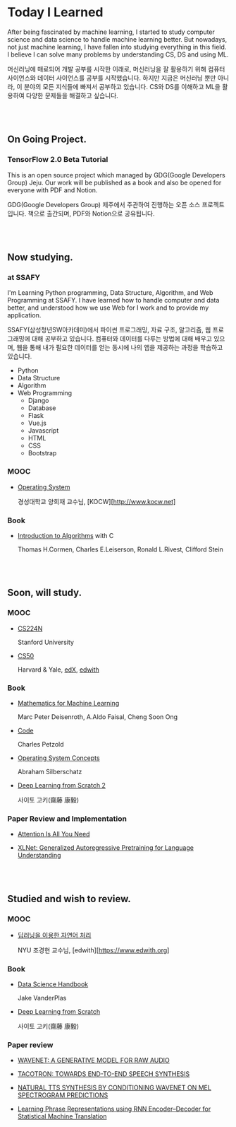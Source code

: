 # Today I Learned

After being fascinated by machine learning, I started to study computer science and data science to handle machine learning better. But nowadays, not just machine learning, I have fallen into studying everything in this field. I believe I can solve many problems by understanding CS, DS and using ML.

머신러닝에 매료되어 개발 공부를 시작한 이래로, 머신러닝을 잘 활용하기 위해 컴퓨터 사이언스와 데이터 사이언스를 공부를 시작했습니다. 하지만 지금은 머신러닝 뿐만 아니라, 이 분야의 모든 지식들에 빠져서 공부하고 있습니다. CS와 DS를 이해하고 ML을 활용하여 다양한 문제들을 해결하고 싶습니다.

<br>

<br>

## On Going Project.

### TensorFlow 2.0 Beta Tutorial

This is an open source project which managed by GDG(Google Developers Group) Jeju. Our work will be published as a book and also be opened for everyone with PDF and Notion.

GDG(Google Developers Group) 제주에서 주관하여 진행하는 오픈 소스 프로젝트입니다. 책으로 출간되며, PDF와 Notion으로 공유됩니다.

<br>

<br>

## Now studying.

### at SSAFY

I'm Learning Python programming, Data Structure, Algorithm, and Web Programming at SSAFY. I have learned how to handle computer and data better, and understood how we use Web for I work and to provide my application.

SSAFY(삼성청년SW아카데미)에서 파이썬 프로그래밍, 자료 구조, 알고리즘, 웹 프로그래밍에 대해 공부하고 있습니다. 컴퓨터와 데이터를 다루는 방법에 대해 배우고 있으며, 웹을 통해 내가 필요한 데이터를 얻는 동시에 나의 앱을 제공하는 과정을 학습하고 있습니다.

- Python
- Data Structure
- Algorithm
- Web Programming
  - Django
  - Database
  - Flask
  - Vue.js
  - Javascript
  - HTML
  - CSS
  - Bootstrap

### MOOC

- [Operating System](http://www.kocw.net/home/cview.do?cid=5c3c30382c7bbcf6)

  경성대학교 양희재 교수님, [KOCW][http://www.kocw.net]

### Book

- [Introduction to Algorithms](http://www.hanbit.co.kr/store/books/look.php?p_code=B9722727468) with C

  Thomas H.Cormen, Charles E.Leiserson, Ronald L.Rivest, Clifford Stein

<br><br>

## Soon, will study.

### MOOC

- [CS224N](https://www.youtube.com/watch?v=8rXD5-xhemo&list=PLoROMvodv4rOhcuXMZkNm7j3fVwBBY42z)

  Stanford University

- [CS50](https://www.edwith.org/cs50)

  Harvard & Yale, [edX](https://www.edx.org/), [edwith](https://www.edwith.org)

### Book

- [Mathematics for Machine Learning](https://mml-book.github.io/)

  Marc Peter Deisenroth, A.Aldo Faisal, Cheng Soon Ong

- [Code](http://www.charlespetzold.com/books/)

  Charles Petzold

- [Operating System Concepts](https://book.naver.com/bookdb/book_detail.nhn?bid=7218891)

  Abraham Silberschatz

- [Deep Learning from Scratch 2](http://www.hanbit.co.kr/store/books/look.php?p_code=B8950212853)

  사이토 고키(齋藤 康毅)

### Paper Review and Implementation

- [Attention Is All You Need](https://arxiv.org/pdf/1706.03762.pdf)

- [XLNet: Generalized Autoregressive Pretraining for Language Understanding](https://arxiv.org/pdf/1906.08237.pdf)

<br><br>

## Studied and wish to review.

### MOOC

- [딥러닝을 이용한 자연어 처리](https://www.edwith.org/deepnlp/joinLectures/17363)

  NYU 조경현 교수님, [edwith][https://www.edwith.org]

### Book

- [Data Science Handbook](https://jakevdp.github.io/PythonDataScienceHandbook/)

  Jake VanderPlas

- [Deep Learning from Scratch](http://www.hanbit.co.kr/media/community/review_view.html?hbr_idx=3595)

  사이토 고키(齋藤 康毅)

### Paper review

- [WAVENET: A GENERATIVE MODEL FOR RAW AUDIO](https://arxiv.org/pdf/1609.03499.pdf)

- [TACOTRON: TOWARDS END-TO-END SPEECH SYNTHESIS](https://arxiv.org/pdf/1703.10135.pdf)

- [NATURAL TTS SYNTHESIS BY CONDITIONING WAVENET ON MEL SPECTROGRAM
  PREDICTIONS](https://arxiv.org/pdf/1712.05884.pdf)

- [Learning Phrase Representations using RNN Encoder–Decoder for Statistical Machine Translation](https://arxiv.org/pdf/1406.1078.pdf)

